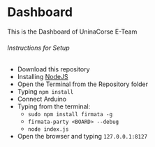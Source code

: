 # Dashboard
This is the Dashboard of UninaCorse E-Team

###### Instructions for Setup
  * Download this repository
  * Installing [NodeJS](https://nodejs.org/it/download/)
  * Open the Terminal from the Repository folder
  * Typing ```npm install```
  * Connect Arduino
  * Typing from the terminal:
    * ```sudo npm install firmata -g```
    * ```firmata-party <BOARD> --debug```
    * ```node index.js```  
  * Open the browser and typing ```127.0.0.1:8127```
